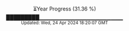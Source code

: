 <p align="center">
⏳Year Progress (31.36 %) <br>
█████████▁▁▁▁▁▁▁▁▁▁▁▁▁▁▁▁▁▁▁▁▁ <br>
<sub>Updated: Wed, 24 Apr 2024 18:20:07 GMT</sub>
</p>

